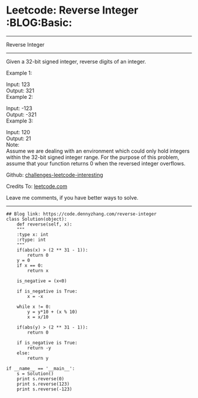 
# Leetcode: Reverse Integer     :BLOG:Basic:

---

Reverse Integer  

---

Given a 32-bit signed integer, reverse digits of an integer.  

Example 1:  

Input: 123  
Output:  321  
Example 2:  

Input: -123  
Output: -321  
Example 3:  

Input: 120  
Output: 21  
Note:  
Assume we are dealing with an environment which could only hold integers within the 32-bit signed integer range. For the purpose of this problem, assume that your function returns 0 when the reversed integer overflows.  

Github: [challenges-leetcode-interesting](https://github.com/DennyZhang/challenges-leetcode-interesting/tree/master/reverse-integer)  

Credits To: [leetcode.com](https://leetcode.com/problems/reverse-integer/description/)  

Leave me comments, if you have better ways to solve.  

---

    ## Blog link: https://code.dennyzhang.com/reverse-integer
    class Solution(object):
        def reverse(self, x):
    	"""
    	:type x: int
    	:rtype: int
    	"""
    	if(abs(x) > (2 ** 31 - 1)):
    	    return 0
    	y = 0
    	if x == 0:
    	    return x
    
    	is_negative = (x<0)
    
    	if is_negative is True:
    	    x = -x
    
    	while x != 0:
    	    y = y*10 + (x % 10)
    	    x = x/10
    
    	if(abs(y) > (2 ** 31 - 1)):
    	    return 0
    
    	if is_negative is True:
    	    return -y
    	else:
    	    return y
    
    if __name__ == '__main__':
        s = Solution()
        print s.reverse(0)
        print s.reverse(123)
        print s.reverse(-123)

